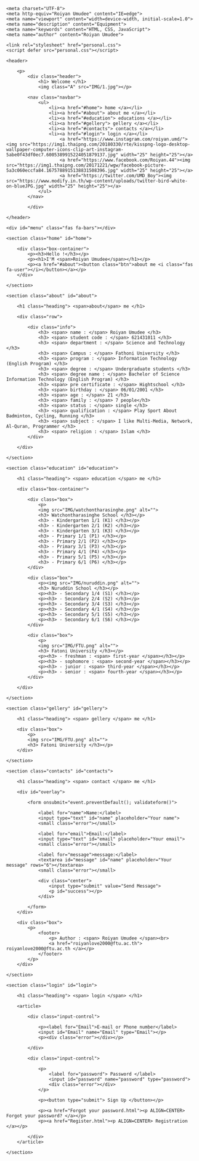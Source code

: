 <!DOCTYPE html>
<html>
<head>

    <meta charset="UTF-8">
    <meta http-equiv="Roiyan Umudee" content="IE=edge">
    <meta name="viewport" content="width=device-width, initial-scale=1.0">
    <meta name="description" content="Equipment">
    <meta name="keywords" content="HTML, CSS, JavaScript">
    <meta name="author" content="Roiyan Umudee">

    <link rel="stylesheet" href="personal.css">
    <script defer src="personal.css"></script>

</head>

<body>

    <header>

        <p>
            <div class="header">
                <h1> Welcome </h1>
                <img class="A" src="IMG/1.jpg"></p>

            <nav class="navbar">
                <ul>
                    <li><a href="#home"> home </a></li>
                    <li><a href="#about"> about me </a></li>
                    <li><a href="#education"> educations </a></li>
                    <li><a href="#gellery"> gellery </a></li>
                    <li><a href="#contacts"> contacts </a></li>
                    <li><a href="#login"> login </a></li>
                        <a href="https://www.instagram.com/roiyan.umd/"><img src="https://img1.thaipng.com/20180330/rte/kisspng-logo-desktop-wallpaper-computer-icons-clip-art-instagram-5abe0f43df0ec7.6005389915224051879137.jpg" width="25" height="25"></a>
                        <a href="https://www.facebook.com/Roiyan.44"><img src="https://img1.thaipng.com/20171221/wgw/facebook-picture-5a3c060eccfa84.1675788915138831508396.jpg" width="25" height="25"></a>
                        <a href="https://twitter.com/UMD_Boy"><img src="https://www.modify.in.th/wp-content/uploads/twitter-bird-white-on-blueJPG.jpg" width="25" height="25"></a>
                </ul>
            </nav>

            </div>
            
    </header>

    <div id="menu" class="fas fa-bars"></div>

    <section class="home" id="home">

        <div class="box-container">
            <p><h3>Hello !</h3></p>
            <p><h1>I'M <span>Roiyan Umudee</span></h1></p>
            <p><a href="#about"><button class="btn">about me <i class="fas fa-user"></i></button></a></p>
        </div>
    
    </section>

    <section class="about" id="about">

        <h1 class="heading"> <span>about</span> me </h1>
        
        <div class="row">
        
            <div class="info">
                <h3> <span> name : </span> Roiyan Umudee </h3>
                <h3> <span> student code : </span> 621431011 </h3>
                <h3> <span> department : </span> Science and Technology </h3>
                <h3> <span> Campus : </span> Fathoni University </h3>
                <h3> <span> program : </span> Information Technology (English Program) </h3>
                <h3> <span> degree : </span> Undergraduate students </h3>
                <h3> <span> degree name : </span> Bachelor of Science Information Technology (English Program) </h3>
                <h3> <span> pre certificate : </span> Hightschool </h3>
                <h3> <span> birthday : </span> 06/01/2001 </h3>
                <h3> <span> age : </span> 21 </h3>
                <h3> <span> family : </span> 7 people</h3>
                <h3> <span> status : </span> single </h3>
                <h3> <span> qualification : </span> Play Sport About Badminton, Cycling, Running </h3>
                <h3> <span> subject : </span> I like Multi-Media, Network, Al-Quran, Programmer </h3>
                <h3> <span> religion : </span> Islam </h3>
            </div>

        </div>
        
    </section>

    <section class="education" id="education">

        <h1 class="heading"> <span> education </span> me </h1>
        
        <div class="box-container">
        
            <div class="box">
                <p>
                <img src="IMG/watchontharasinghe.png" alt="">
                <h3> Watchontharasinghe School </h3></p>
                <h3> - Kindergarten 1/1 (K1) </h3></p>
                <h3> - Kindergarten 2/1 (K2) </h3></p>
                <h3> - Kindergarten 3/1 (K3) </h3></p>
                <h3> - Primary 1/1 (P1) </h3></p>
                <h3> - Primary 2/1 (P2) </h3></p>
                <h3> - Primary 3/1 (P3) </h3></p>
                <h3> - Primary 4/1 (P4) </h3></p>
                <h3> - Primary 5/1 (P5) </h3></p>
                <h3> - Primary 6/1 (P6) </h3></p>
            </div>
        
            <div class="box">
                <p><img src="IMG/nuruddin.png" alt="">
                <h3> Nuruddin School </h3></p>
                <p><h3> - Secondary 1/4 (S1) </h3></p>
                <p><h3> - Secondary 2/4 (S2) </h3></p>
                <p><h3> - Secondary 3/4 (S3) </h3></p>
                <p><h3> - Secondary 4/1 (S4) </h3></p>
                <p><h3> - Secondary 5/1 (S5) </h3></p>
                <p><h3> - Secondary 6/1 (S6) </h3></p>
            </div>
        
            <div class="box">
                <p>
                <img src="IMG/FTU.png" alt="">
                <h3> Fatoni University </h3></p>
                <p><h3> - freshman : <span> first-year </span></h3></p>
                <p><h3> - sophomore : <span> second-year </span></h3></p>
                <p><h3> - junior : <span> third-year </span></h3></p>
                <p><h3> - senior : <span> fourth-year </span></h3></p>
            </div>

        </div>

    </section>

    <section class="gellery" id="gellery">
 
        <h1 class="heading"> <span> gellery </span> me </h1>

        <div class="box">
            <p>
            <img src="IMG/FTU.png" alt="">
            <h3> Fatoni University </h3></p>
        </div>
    
    </section>

    <section class="contacts" id="contacts">

        <h1 class="heading"> <span> contact </span> me </h1>

        <div id="overlay">

            <form onsubmit="event.preventDefault(); validateform()">

                <label for="name">Name:</label>
                <input type="text" id="name" placeholder="Your name">
                <small class="error"></small>
    
                <label for="email">Email:</label>
                <input type="text" id="email" placeholder="Your email">
                <small class="error"></small>
    
                <label for="message">message:</label>
                <textarea id="message" id="name" placeholder="Your message" rows="6"></textarea>
                <small class="error"></small>
    
                <div class="center">
                    <input type="submit" value="Send Message">
                    <p id="success"></p>
                </div>
    
            </form>
        </div>

        <div class="box">
            <p>
                <footer>
                    <p> Author : <span> Roiyan Umudee </span><br>
                    <a href="roiyanlove2000@ftu.ac.th"> roiyanlove2000@ftu.ac.th </a></p>
                </footer>
            </p>
        </div>
    
    </section>

    <section class="login" id="login">

        <h1 class="heading"> <span> login </span> </h1>

        <article>

            <div class="input-control">

                <p><label for="Email">E-mail or Phone number</label>
                <input id="Email" name="Email" type="Email"></p>
                <p><div class="error"></div></p>

            </div>

            <div class="input-control">

                <p>
                    <label for="password"> Password </label>
                    <input id="password" name="password" type="password">
                    <div class="error"></div>
                </p>
            
                <p><button type="submit"> Sign Up </button></p>
                
                <p><a href="Forgot your password.html"><p ALIGN=CENTER> Forgot your password? </a></p>
                <p><a href="Register.html"><p ALIGN=CENTER> Registration </a></p>

            </div>
        </article>
    
    </section>

</body>

</html>
